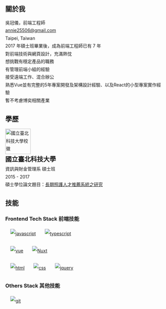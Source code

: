 
<section class="member-card-container">
  <VPTeamMembers
    class="member-card" :members="members" size="medium"
  />
</section>

## 關於我

<section class="intro">
  <div>吳冠儀，前端工程師</div>
  <div><a href= "mailto: annie25506@gmail.com"> annie25506@gmail.com </a></div>
  <div>Taipei, Taiwan</div>
  <div>2017 年碩士班畢業後，成為前端工程師已有 7 年</div>
  <div>對前端技術與網頁設計，充滿熱忱</div>  
  <div>想挑戰有穩定產品的職務</div>  
  <div>有管理前端小組的經驗</div> 
  <div>接受遠端工作、混合辦公</div> 
  <div>熟悉Vue並有完整的5年專案開發及架構設計經驗、以及React的小型專案實作經驗</div> 
  <div>暫不考慮博奕相關產業</div> 
</section>

## 學歷
<section>
  <div>
    <img width="80px;" alt="國立臺北科技大學校徽" src="https://media.cakeresume.com/image/upload/v1580033831/soirvvdapfsxrvhd6iph.png" />
    <div class="highlight">國立臺北科技大學</div> 
    <div>資訊與財金管理系 碩士班</div>
    <div>2015 - 2017</div>
    <div>碩士學位論文題目：<a target="_blank" title="另開視窗前往長期照護人才推薦系統之研究" href="https://hdl.handle.net/11296/x3s9yy">長期照護人才推薦系統之研究</a></div>
</div>
</section>

## 技能

### Frontend Tech Stack  前端技能 
<section>
  <p>
    <span class="tags">
      <a href="https://developer.mozilla.org/en-US/docs/Web/JavaScript" target="_blank"><img src="https://www.vectorlogo.zone/logos/javascript/javascript-ar21.svg" alt="javascript"></a>
    </span>
    <span class="tags">
      <a href="https://www.typescriptlang.org/" target="_blank"><img src="https://www.vectorlogo.zone/logos/typescriptlang/typescriptlang-ar21.svg" alt="typescript"></a>
    </span>
  </p>
  <p>
    <span class="tags">
      <a href="https://vuejs.org/" target="_blank"><img src="https://www.vectorlogo.zone/logos/vuejs/vuejs-ar21.svg" alt="vue"></a>
    </span>
    <span class="tags">
      <a href="https://nuxt.com/" target="_blank"><img src="https://www.vectorlogo.zone/logos/nuxtjs/nuxtjs-ar21.svg" alt="Nuxt"></a>
    </span>
  </p>
  <p>
    <span class="tags">
      <a href="https://developer.mozilla.org/en-US/docs/Web/HTML" target="_blank"><img src="https://www.vectorlogo.zone/logos/w3_html5/w3_html5-ar21.svg" alt="html"></a> 
    </span>
    <span class="tags">
      <a href="https://developer.mozilla.org/en-US/docs/Learn/Getting_started_with_the_web/CSS_basics" target="_blank"><img src="https://www.vectorlogo.zone/logos/w3_css/w3_css-ar21.svg" alt="css"></a>
    </span>
    <span class="tags">
      <a href="https://jquery.com/" target="_blank"><img src="https://www.vectorlogo.zone/logos/jquery/jquery-ar21.svg" alt="jquery"></a>
    </span>
  </p>
</section>

### Others Stack  其他技能 
<section>
  <p>
    <span class="tags">
      <a href="https://git-scm.com/" target="_blank"><img src="https://www.vectorlogo.zone/logos/git-scm/git-scm-ar21.svg" alt="git"></a>
    </span>
  </p>
</section>
<!-- 

<section class="">

</section>
<section class="">

</section> -->


<script setup>
import {
  VPTeamPage,
  VPTeamPageTitle,
  VPTeamMembers
} from 'vitepress/theme'

const members = [
  {
    avatar: 'https://github.com/nayuki0115.png',
    name: 'Annie Wu',
    title: 'Frontend Engineer',
    links: [
      { icon: 'github', link: 'https://github.com/nayuki0115' },
      { icon: 'linkedin', link: 'https://tw.linkedin.com/in/nayuki0115?trk=people-guest_people_search-card' },
    ]
  }
]
</script>

<style scoped>
  .member-card {
    display: grid;
    place-content: center;
  }

  section {
    line-height: 1.75;
    .highlight {
      font-size: 1.25rem;
      font-weight: 600;
    }
    .tags {
      display: inline-block;
      padding: 5.01px 8.35px;
      margin-bottom: 6.68px;
      line-height: 30px;
      margin: 0 0 0 0.5rem;
    }
  }
</style>
